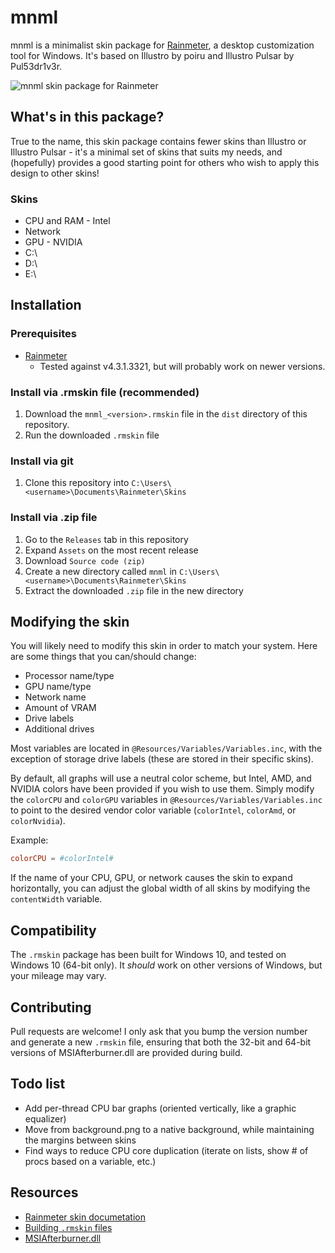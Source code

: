 # mnml

mnml is a minimalist skin package for [Rainmeter](https://www.rainmeter.net/), a desktop customization tool for Windows.  It's based on Illustro by poiru and Illustro Pulsar by Pul53dr1v3r.

![mnml skin package for Rainmeter](https://raw.githubusercontent.com/eamq/mnml/master/mnml.png)

## What's in this package?

True to the name, this skin package contains fewer skins than Illustro or Illustro Pulsar - it's a minimal set of skins that suits my needs, and (hopefully) provides a good starting point for others who wish to apply this design to other skins!

### Skins
- CPU and RAM - Intel
- Network
- GPU - NVIDIA
- C:\
- D:\
- E:\

## Installation

### Prerequisites

- [Rainmeter](https://www.rainmeter.net/)
  - Tested against v4.3.1.3321, but will probably work on newer versions.

### Install via .rmskin file (recommended)

1. Download the `mnml_<version>.rmskin` file in the `dist` directory of this repository.
1. Run the downloaded `.rmskin` file

### Install via git

1. Clone this repository into `C:\Users\<username>\Documents\Rainmeter\Skins`

### Install via .zip file

1. Go to the `Releases` tab in this repository
1. Expand `Assets` on the most recent release
1. Download `Source code (zip)`
1. Create a new directory called `mnml` in `C:\Users\<username>\Documents\Rainmeter\Skins`
1. Extract the downloaded `.zip` file in the new directory

## Modifying the skin

You will likely need to modify this skin in order to match your system.  Here are some things that you can/should change:

- Processor name/type
- GPU name/type
- Network name
- Amount of VRAM
- Drive labels
- Additional drives

Most variables are located in `@Resources/Variables/Variables.inc`, with the exception of storage drive labels (these are stored in their specific skins).

By default, all graphs will use a neutral color scheme, but Intel, AMD, and NVIDIA colors have been provided if you wish to use them.  Simply modify the `colorCPU` and `colorGPU` variables in `@Resources/Variables/Variables.inc` to point to the desired vendor color variable (`colorIntel`, `colorAmd`, or `colorNvidia`).

Example:
```toml
colorCPU = #colorIntel#
```

If the name of your CPU, GPU, or network causes the skin to expand horizontally, you can adjust the global width of all skins by modifying the `contentWidth` variable.

## Compatibility

The `.rmskin` package has been built for Windows 10, and tested on Windows 10 (64-bit only).  It _should_ work on other versions of Windows, but your mileage may vary.

## Contributing

Pull requests are welcome!  I only ask that you bump the version number and generate a new `.rmskin` file, ensuring that both the 32-bit and 64-bit versions of MSIAfterburner.dll are provided during build.

## Todo list

- Add per-thread CPU bar graphs (oriented vertically, like a graphic equalizer)
- Move from background.png to a native background, while maintaining the margins between skins
- Find ways to reduce CPU core duplication (iterate on lists, show # of procs based on a variable, etc.)

## Resources
- [Rainmeter skin documetation](https://docs.rainmeter.net/manual/skins/)
- [Building `.rmskin` files](https://docs.rainmeter.net/manual/distributing-skins/)
- [MSIAfterburner.dll](https://forums.guru3d.com/threads/rainmeter-plugin-for-msi-afterburner.319558/)
